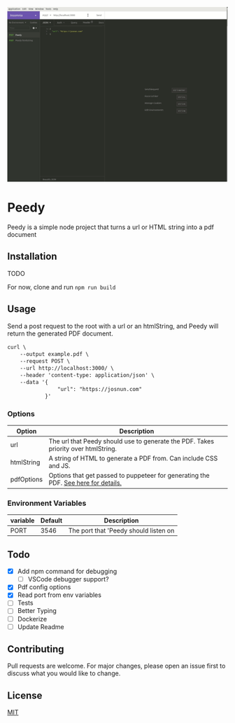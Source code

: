 ![Usage Example](https://raw.githubusercontent.com/josnun/peedy/master/data/screenshots/demo.gif)

# Peedy

Peedy is a simple node project that turns a url or HTML string into a pdf document

## Installation

TODO

For now, clone and run `npm run build`

## Usage

Send a post request to the root with a url or an htmlString, and Peedy will return the generated PDF document.

```
curl \
    --output example.pdf \
    --request POST \
    --url http://localhost:3000/ \
    --header 'content-type: application/json' \
    --data '{
                "url": "https://josnun.com"
            }'

```

### Options

| Option     | Description                                                                                                                                                         |
| ---------- | ------------------------------------------------------------------------------------------------------------------------------------------------------------------- |
| url        | The url that Peedy should use to generate the PDF. Takes priority over htmlString.                                                                                  |
| htmlString | A string of HTML to generate a PDF from. Can include CSS and JS.                                                                                                    |
| pdfOptions | Options that get passed to puppeteer for generating the PDF. [See here for details.](https://github.com/puppeteer/puppeteer/blob/v2.0.0/docs/api.md#pagepdfoptions) |

### Environment Variables

| variable | Default | Description                           |
| -------- | ------- | ------------------------------------- |
| PORT     | 3546    | The port that 'Peedy should listen on |

## Todo

- [x] Add npm command for debugging
  - [ ] VSCode debugger support?
- [x] Pdf config options
- [x] Read port from env variables
- [ ] Tests
- [ ] Better Typing
- [ ] Dockerize
- [ ] Update Readme

## Contributing

Pull requests are welcome. For major changes, please open an issue first to discuss what you would like to change.

## License

[MIT](https://choosealicense.com/licenses/mit/)
